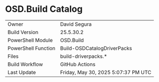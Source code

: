 ﻿# OSD.Build Catalog

| | |
|-|-|
| Owner | David Segura |
| Build Version | 25.5.30.2 |
| PowerShell Module | OSD.Build |
| PowerShell Function | Build-OSDCatalogDriverPacks |
| Files | build-driverpacks.* |
| Build Workflow | GitHub Actions |
| Last Update | Friday, May 30, 2025 5:07:37 PM UTC |
